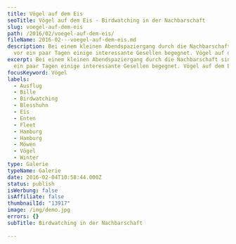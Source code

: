 ```yaml
---
title: Vögel auf dem Eis
seoTitle: Vögel auf dem Eis - Birdwatching in der Nachbarschaft
slug: voegel-auf-dem-eis
path: /2016/02/voegel-auf-dem-eis/
fileName: 2016-02---voegel-auf-dem-eis.md
description: Bei einem kleinen Abendspaziergang durch die Nachbarschaft sind mir
  vor ein paar Tagen einige interessante Gesellen begegnet. Vögel auf dem Eis.
excerpt: Bei einem kleinen Abendspaziergang durch die Nachbarschaft sind mir vor
  ein paar Tagen einige interessante Gesellen begegnet. Vögel auf dem Eis.
focusKeyword: Vögel
labels:
  - Ausflug
  - Bille
  - Birdwatching
  - Blesshuhn
  - Eis
  - Enten
  - Fleet
  - Hamburg
  - Hamburg
  - Möwen
  - Vögel
  - Winter
type: Galerie
typeName: Galerie
date: 2016-02-04T10:58:44.000Z
status: publish
isWerbung: false
isAffiliate: false
thumbnailId: "13917"
image: /img/demo.jpg
errors: {}
subTitle: Birdwatching in der Nachbarschaft
  
---
```



  